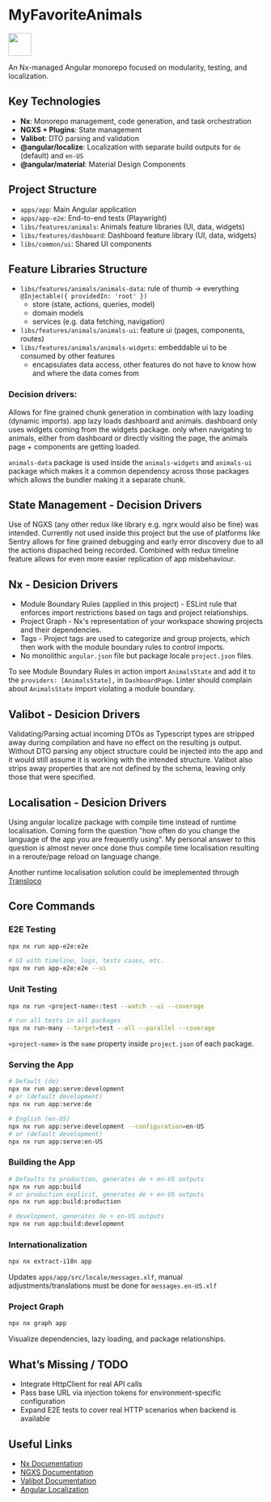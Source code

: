 # MyFavoriteAnimals

<a alt="Nx logo" href="https://nx.dev" target="_blank" rel="noreferrer"><img src="https://raw.githubusercontent.com/nrwl/nx/master/images/nx-logo.png" width="45"></a>

An Nx-managed Angular monorepo focused on modularity, testing, and localization.

## Key Technologies

- **Nx**: Monorepo management, code generation, and task orchestration
- **NGXS + Plugins**: State management
- **Valibot**: DTO parsing and validation
- **@angular/localize**: Localization with separate build outputs for `de` (default) and `en-US`
- **@angular/material**: Material Design Components

## Project Structure

- `apps/app`: Main Angular application
- `apps/app-e2e`: End-to-end tests (Playwright)
- `libs/features/animals`: Animals feature libraries (UI, data, widgets)
- `libs/features/dashboard`: Dashboard feature library (UI, data, widgets)
- `libs/common/ui`: Shared UI components

## Feature Libraries Structure

- `libs/features/animals/animals-data`: rule of thumb -> everything `@Injectable({ providedIn: 'root' })`
  - store (state, actions, queries, model)
  - domain models
  - services (e.g. data fetching, navigation)
- `libs/features/animals/animals-ui`: feature ui (pages, components, routes)
- `libs/features/animals/animals-widgets`: embeddable ui to be consumed by other features
  - encapsulates data access, other features do not have to know how and where the data comes from

### Decision drivers:

Allows for fine grained chunk generation in combination with lazy loading (dynamic imports). app lazy loads dashboard and animals. dashboard only uses widgets coming from the widgets package. only when navigating to animals, either from dashboard or directly visiting the page, the animals page + components are getting loaded.

`animals-data` package is used inside the `animals-widgets` and `animals-ui` package which makes it a common dependency across those packages which allows the bundler making it a separate chunk.

## State Management - Decision Drivers

Use of NGXS (any other redux like library e.g. ngrx would also be fine) was intended. Currently not used inside this project but the use of platforms like Sentry allows for fine grained debugging and early error discovery due to all the actions dispached being recorded. Combined with redux timeline feature allows for even more easier replication of app misbehaviour.

## Nx - Desicion Drivers

- Module Boundary Rules (applied in this project) - ESLint rule that enforces import restrictions based on tags and project relationships.
- Project Graph - Nx's representation of your workspace showing projects and their dependencies.
- Tags - Project tags are used to categorize and group projects, which then work with the module boundary rules to control imports.
- No monolithic `angular.json` file but package locale `project.json` files.

To see Module Boundary Rules in action import `AnimalsState` and add it to the `providers: [AnimalsState],` in `DashboardPage`. Linter should complain about `AnimalsState` import violating a module boundary.

## Valibot - Desicion Drivers

Validating/Parsing actual incoming DTOs as Typescript types are stripped away during compilation and have no effect on the resulting js output. Without DTO parsing any object structure could be injected into the app and it would still assume it is working with the intended structure.
Valibot also strips away properties that are not defined by the schema, leaving only those that were specified.

## Localisation - Desicion Drivers

Using angular localize package with compile time instead of runtime localisation. Coming form the question "how often do you change the language of the app you are frequently using". My personal answer to this question is almost never once done thus compile time localisation resulting in a reroute/page reload on language change.

Another runtime localisation solution could be imeplemented through [Transloco](https://github.com/jsverse/transloco)

## Core Commands

### E2E Testing

```sh
npx nx run app-e2e:e2e

# UI with timeline, logs, tests cases, etc.
npx nx run app-e2e:e2e --ui
```

### Unit Testing

```sh
npx nx run <project-name>:test --watch --ui --coverage

# run all tests in all packages
npx nx run-many --target=test --all --parallel --coverage
```

`<project-name>` is the `name` property inside `project.json` of each package.

### Serving the App

```sh
# Default (de)
npx nx run app:serve:development
# or (default development)
npx nx run app:serve:de

# English (en-US)
npx nx run app:serve:development --configuration=en-US
# or (default development)
npx nx run app:serve:en-US
```

### Building the App

```sh
# Defaults to production, generates de + en-US outputs
npx nx run app:build
# or production explicit, generates de + en-US outputs
npx nx run app:build:production

# development, generates de + en-US outputs
npx nx run app:build:development
```

### Internationalization

```sh
npx nx extract-i18n app
```

Updates `apps/app/src/locale/messages.xlf`, manual adjustments/translations must be done for `messages.en-US.xlf`

### Project Graph

```sh
npx nx graph app
```

Visualize dependencies, lazy loading, and package relationships.

## What’s Missing / TODO

- Integrate HttpClient for real API calls
- Pass base URL via injection tokens for environment-specific configuration
- Expand E2E tests to cover real HTTP scenarios when backend is available

## Useful Links

- [Nx Documentation](https://nx.dev)
- [NGXS Documentation](https://www.ngxs.io/)
- [Valibot Documentation](https://valibot.dev/)
- [Angular Localization](https://angular.dev/guide/i18n)
